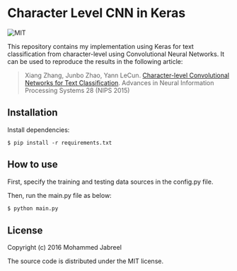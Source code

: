# Character Level CNN in Keras

![MIT](https://img.shields.io/badge/license-MIT-blue.svg)

This repository contains my implementation using Keras for text classification from character-level using Convolutional Neural Networks. It can be used to reproduce the results in the following article:
> Xiang Zhang, Junbo Zhao, Yann LeCun. [Character-level Convolutional Networks for Text Classification](http://arxiv.org/abs/1509.01626). Advances in Neural Information Processing Systems 28 (NIPS 2015)

## Installation

Install dependencies:
```
$ pip install -r requirements.txt
```

## How to use

First, specify the training and testing data sources in the config.py file.

Then, run the main.py file as below:
```sh
$ python main.py
```

## License

Copyright (c) 2016 Mohammed Jabreel

The source code is distributed under the MIT license.
